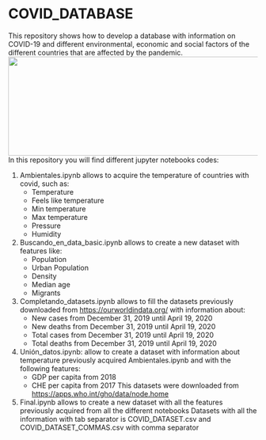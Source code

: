 # COVID_DATABASE
This repository shows how to develop a database with information on COVID-19 and different environmental, economic and social factors of the different countries that are affected by the pandemic.
<img src='https://www.hoyesarte.com/wp-content/uploads/2020/03/covid-19.jpg' width="800" height="200" />
In this repository you will find different jupyter notebooks codes:
1. Ambientales.ipynb allows to acquire the temperature of countries with covid, such as:
   * Temperature
   * Feels like temperature
   * Min temperature
   * Max temperature
   * Pressure
   * Humidity
2. Buscando_en_data_basic.ipynb allows to create a new dataset with features like:
   * Population
   * Urban Population
   * Density
   * Median age
   * Migrants
3. Completando_datasets.ipynb allows to fill the datasets previously downloaded from https://ourworldindata.org/ with information about:
   * New cases from December 31, 2019 until April 19, 2020
   * New deaths from December 31, 2019 until April 19, 2020
   * Total cases from December 31, 2019 until April 19, 2020
   * Total deaths from December 31, 2019 until April 19, 2020
4. Unión_datos.ipynb: allow to create a dataset with information about temperature previously acquired Ambientales.ipynb and with the following features:
   * GDP per capita from 2018
   * CHE per capita from 2017
This datasets were downloaded from https://apps.who.int/gho/data/node.home
5. Final.ipynb allows to create a new dataset with all the features previously acquired from all the different notebooks
Datasets with all the information with tab separator is COVID_DATASET.csv and COVID_DATASET_COMMAS.csv with comma separator 

